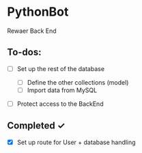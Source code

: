 # PythonBot
Rewaer Back End

## To-dos:
- [ ] Set up the rest of the database
    - [ ] Define the other collections (model)
    - [ ] Import data from MySQL
- [ ] Protect access to the BackEnd 


## Completed ✓
- [x] Set up route for User + database handling